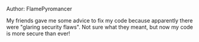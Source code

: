 Author: FlamePyromancer

My friends gave me some advice to fix my code because apparently there were "glaring security flaws". Not sure what they meant, but now my code is more secure than ever!
